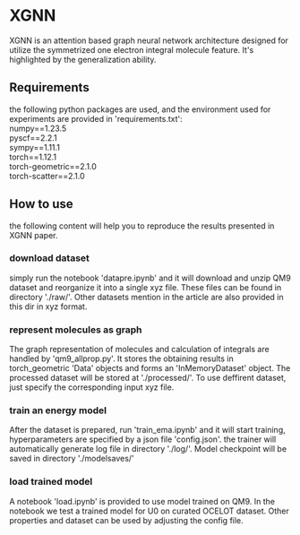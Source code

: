 # XGNN
XGNN is an attention based graph neural network architecture designed for utilize the symmetrized one electron integral molecule feature. It's highlighted by the generalization ability.
## Requirements
the following python packages are used, and the environment used for experiments are provided in 'requirements.txt':\
numpy==1.23.5\
pyscf==2.2.1\
sympy==1.11.1\
torch==1.12.1\
torch-geometric==2.1.0\
torch-scatter==2.1.0
## How to use
the following content will help you to reproduce the results presented in XGNN paper.
### download dataset
 simply run the notebook 'datapre.ipynb' and it will download and unzip QM9 dataset and reorganize it into a single xyz file. These files can be found in directory './raw/'. Other datasets mention in the article are also provided in this dir in xyz format.
### represent molecules as graph
 The graph representation of molecules and calculation of integrals are handled by 'qm9_allprop.py'. It stores the obtaining results in torch_geometric 'Data' objects and forms an 'InMemoryDataset' object. The processed dataset will be stored at './processed/'. To use deffirent dataset, just specify the corresponding input xyz file.
### train an energy model
 After the dataset is prepared, run 'train_ema.ipynb' and it will start training, hyperparameters are specified by a json file 'config.json'. the trainer will automatically generate log file in directory './log/'. Model checkpoint will be saved in directory './modelsaves/'
### load trained model
 A notebook 'load.ipynb' is provided to use model trained on QM9. In the notebook we test a trained model for U0 on curated OCELOT dataset. Other properties and dataset can be used by adjusting the config file.
